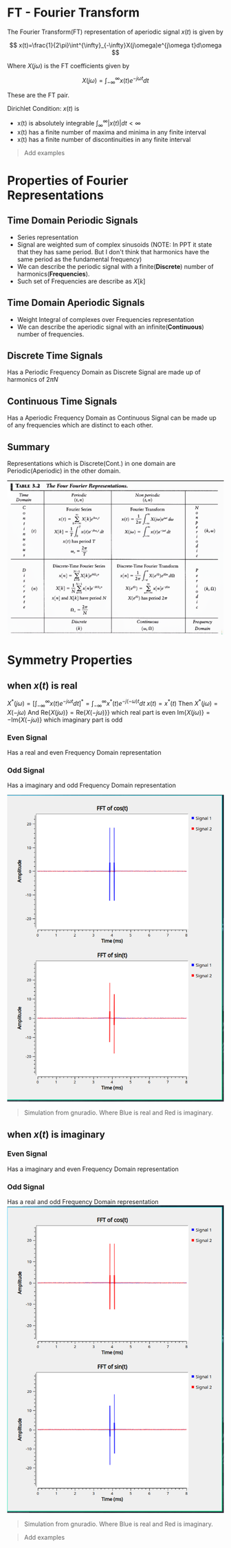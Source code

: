 # FT - Fourier Transform

The Fourier Transform(FT) representation of aperiodic signal $x(t)$ is given by

$$
x(t)=\frac{1}{2\pi}\int^{\infty}_{-\infty}X(j\omega)e^{j\omega t}d\omega
$$

Where $X(j\omega)$ is the FT coefficients given by

$$
X(j\omega)=\int^{\infty}_{-\infty}x(t)e^{-j\omega t}dt
$$

These are the FT pair.

Dirichlet Condition: $x(t)$ is
- x(t) is absolutely integrable $\int^\infty_\infty|x(t)|dt<\infty$ 
- x(t) has a finite number of maxima and minima in any finite interval
- x(t) has a finite number of discontinuities in any finite interval

> Add examples

# Properties of Fourier Representations

## Time Domain Periodic Signals
- Series representation
- Signal are weighted sum of complex sinusoids (NOTE: In PPT it state that they has same period. But I don't think that harmonics have the same period as the fundamental frequency)
- We can describe the periodic signal with a finite(__Discrete__) number of harmonics(__Frequencies__).
- Such set of Frequencies are describe as $X[k]$

## Time Domain Aperiodic Signals
- Weight Integral of complexes over Frequencies representation
- We can describe the aperiodic signal with an infinite(__Continuous__) number of frequencies.

## Discrete Time Signals
Has a Periodic Frequency Domain as Discrete Signal are made up of harmonics of $2\pi N$

## Continuous Time Signals
Has a Aperiodic Frequency Domain as Continuous Signal can be made up of any frequencies which are distinct to each other.

## Summary
Representations which is Discrete(Cont.) in one domain are Periodic(Aperiodic) in the other domain.


![](attachs/Pasted%20image%2020241202214951.png)

# Symmetry Properties
## when $x(t)$ is real
$X^*(j\omega)=[\int^\infty_{-\infty} x(t)e^{-j\omega t}dt]^* = \int^\infty_{-\infty} x^*(t)e^{-j(-\omega)t}dt$
$x(t) = x^*(t)$
Then
$X^*(j\omega) = X(-j\omega)$
And
$\text{Re}\{X(j\omega)\} = \text{Re}\{X(-j\omega)\}$} which real part is even
$\text{Im}\{X(j\omega)\} = -\text{Im}\{X(-j\omega)\}$ which imaginary part is odd

### Even Signal
Has a real and even Frequency Domain representation

### Odd Signal
Has a imaginary and odd Frequency Domain representation

![](attachs/Pasted%20image%2020241202224308.png)
> Simulation from gnuradio. Where Blue is real and Red is imaginary.

## when $x(t)$ is imaginary

### Even Signal
Has a imaginary and even Frequency Domain representation

### Odd Signal
Has a real and odd Frequency Domain representation
![](attachs/Pasted%20image%2020241202224619.png)
> Simulation from gnuradio. Where Blue is real and Red is imaginary.

> Add examples
